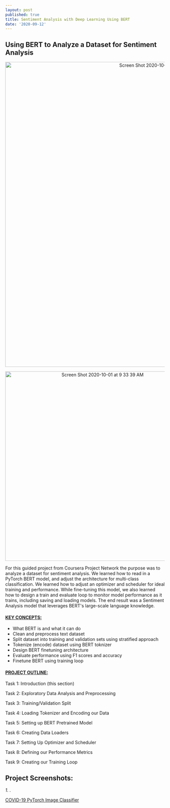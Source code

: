 ```yaml
---
layout: post
published: true
title: Sentiment Analysis with Deep Learning Using BERT
date: '2020-09-12'
---
```

## Using BERT to Analyze a Dataset for Sentiment Analysis

<p align="center">
<img width="964" alt="Screen Shot 2020-10-01 at 9 33 58 AM" src="https://user-images.githubusercontent.com/53641091/94837890-a8309c80-03c9-11eb-89ad-c57bd91ce826.png">
</p>

<p align="center">
<img width="599" alt="Screen Shot 2020-10-01 at 9 33 39 AM" src="https://user-images.githubusercontent.com/53641091/94837940-b7174f00-03c9-11eb-9a22-790493d848b8.png">
</p>

For this guided project from Coursera Project Network the purpose was to analyze a dataset for sentiment analysis. We learned how to read in a PyTorch BERT model, and adjust the architecture for multi-class classification. We learned how to adjust an optimizer and scheduler for ideal training and performance. While fine-tuning this model, we also learned how to design a train and evaluate loop to monitor model performance as it trains, including saving and loading models. The end result was a Sentiment Analysis model that leverages BERT's large-scale language knowledge. 

#### <ins> KEY CONCEPTS: </ins>

- What BERT is and what it can do
- Clean and preprocess text dataset
- Split dataset into training and validation sets using stratified approach
- Tokenize (encode) dataset using BERT toknizer
- Design BERT finetuning architecture
- Evaluate performance using F1 scores and accuracy
- Finetune BERT using training loop

#### <ins> PROJECT OUTLINE: </ins>

Task 1: Introduction (this section)

Task 2: Exploratory Data Analysis and Preprocessing

Task 3: Training/Validation Split

Task 4: Loading Tokenizer and Encoding our Data

Task 5: Setting up BERT Pretrained Model

Task 6: Creating Data Loaders

Task 7: Setting Up Optimizer and Scheduler

Task 8: Defining our Performance Metrics

Task 9: Creating our Training Loop

## Project Screenshots:



*1. .*

[COVID-19 PyTorch Image Classifier](https://github.com/lopez-christian/COVID-19-PyTorch-Image-Classifier)
